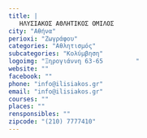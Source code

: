 ```yaml
---
title: |
   ΗΛΥΣΙΑΚΟΣ ΑΘΛΗΤΙΚΟΣ ΟΜΙΛΟΣ
city: "Αθήνα"
perioxi: "Ζωγράφου"
categories: "Αθλητισμός"
subcategories: "Κολύμβηση"
logoimg: "Ξηρογιάννη 63-65         "
website: ""
facebook: ""
phone: "info@ilisiakos.gr"
email: "info@ilisiakos.gr"
courses: ""
places: ""
rensponsibles: ""
zipcode: "(210) 7777410"
---
```




